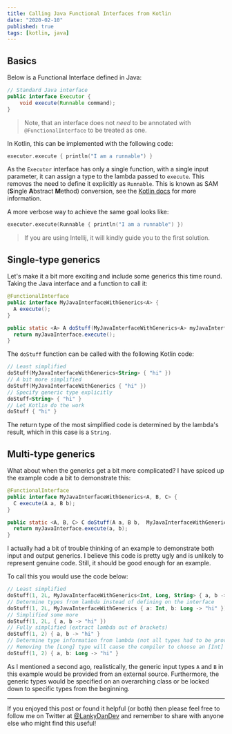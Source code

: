 ```yaml
---
title: Calling Java Functional Interfaces from Kotlin
date: "2020-02-10"
published: true
tags: [kotlin, java]
---
```


## Basics

Below is a Functional Interface defined in Java:

```java
// Standard Java interface
public interface Executor {
    void execute(Runnable command);
}
```

> Note, that an interface does not _need_ to be annotated with `@FunctionalInterface` to be treated as one.

In Kotlin, this can be implemented with the following code:

```kotlin
executor.execute { println("I am a runnable") }
```

As the `Executor` interface has only a single function, with a single input parameter, it can assign a type to the lambda passed to `execute`. This removes the need to define it explicitly as `Runnable`. This is known as SAM (**S**ingle **A**bstract **M**ethod) conversion, see the [Kotlin docs](https://kotlinlang.org/docs/reference/java-interop.html) for more information.

A more verbose way to achieve the same goal looks like:

```kotlin
executor.execute(Runnable { println("I am a runnable") })
```

> If you are using Intellij, it will kindly guide you to the first solution.

## Single-type generics

Let's make it a bit more exciting and include some generics this time round. Taking the Java interface and a function to call it:

```java
@FunctionalInterface
public interface MyJavaInterfaceWithGenerics<A> {
  A execute();
}

public static <A> A doStuff(MyJavaInterfaceWithGenerics<A> myJavaInterface) {
  return myJavaInterface.execute();
}
```

The `doStuff` function can be called with the following Kotlin code:

```kotlin
// Least simplified
doStuff(MyJavaInterfaceWithGenerics<String> { "hi" })
// A bit more simplified
doStuff(MyJavaInterfaceWithGenerics { "hi" })
// Specify generic type explicitly
doStuff<String> { "hi" }
// Let Kotlin do the work
doStuff { "hi" }
```

The return type of the most simplified code is determined by the lambda's result, which in this case is a `String`.

## Multi-type generics

What about when the generics get a bit more complicated? I have spiced up the example code a bit to demonstrate this:

```java
@FunctionalInterface
public interface MyJavaInterfaceWithGenerics<A, B, C> {
  C execute(A a, B b);
}

public static <A, B, C> C doStuff(A a, B b,  MyJavaInterfaceWithGenerics<A, B, C> myJavaInterface) {
  return myJavaInterface.execute(a, b);
}
```

I actually had a bit of trouble thinking of an example to demonstrate both input and output generics. I believe this code is pretty ugly and is unlikely to represent genuine code. Still, it should be good enough for an example.

To call this you would use the code below:

```kotlin
// Least simplified
doStuff(1, 2L, MyJavaInterfaceWithGenerics<Int, Long, String> { a, b -> "hi" })
// Determine types from lambda instead of defining on the interface
doStuff(1, 2L, MyJavaInterfaceWithGenerics { a: Int, b: Long -> "hi" })
// Simplified some more
doStuff(1, 2L, { a, b -> "hi" })
// Fully simplified (extract lambda out of brackets)
doStuff(1, 2) { a, b -> "hi" }
// Determine type information from lambda (not all types had to be provided here)
// Removing the [Long] type will cause the compiler to choose an [Int] instead
doStuff(1, 2) { a, b: Long -> "hi" }
```

As I mentioned a second ago, realistically, the generic input types `A` and `B` in this example would be provided from an external source. Furthermore, the generic types would be specified on an overarching class or be locked down to specific types from the beginning.

----

If you enjoyed this post or found it helpful (or both) then please feel free to follow me on Twitter at [@LankyDanDev](https://twitter.com/LankyDanDev) and remember to share with anyone else who might find this useful!
